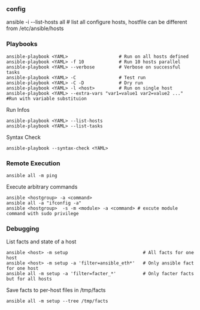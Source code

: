 ### config

ansible -i <hostfile> --list-hosts all  # list all configure hosts, hostfile can be different from /etc/ansible/hosts



### Playbooks

    ansible-playbook <YAML>                   # Run on all hosts defined
    ansible-playbook <YAML> -f 10             # Run 10 hosts parallel
    ansible-playbook <YAML> --verbose         # Verbose on successful tasks
    ansible-playbook <YAML> -C                # Test run
    ansible-playbook <YAML> -C -D             # Dry run
    ansible-playbook <YAML> -l <host>         # Run on single host
	ansible-playbook <YAML> --extra-vars "var1=value1 var2=value2 ..." #Run with variable substituion

Run Infos

    ansible-playbook <YAML> --list-hosts
    ansible-playbook <YAML> --list-tasks

Syntax Check

    ansible-playbook --syntax-check <YAML>

### Remote Execution

    ansible all -m ping

Execute arbitrary commands

    ansible <hostgroup> -a <command>
    ansible all -a "ifconfig -a"
	ansible <hostgroup>  -s -m <module> -a <command> # excute module command with sudo privilege

### Debugging

List facts and state of a host

    ansible <host> -m setup                            # All facts for one host
    ansible <host> -m setup -a 'filter=ansible_eth*'   # Only ansible fact for one host
    ansible all -m setup -a 'filter=facter_*'          # Only facter facts but for all hosts

Save facts to per-host files in /tmp/facts

    ansible all -m setup --tree /tmp/facts

